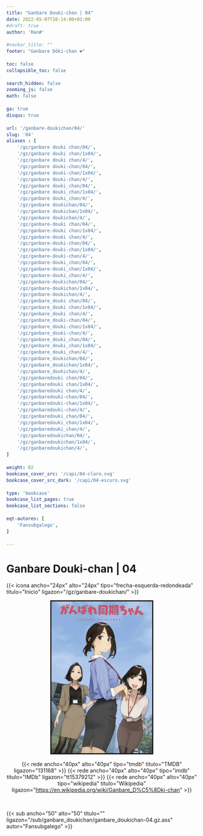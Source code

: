 ```yaml
---
title: "Ganbare Douki-chan | 04"
date: 2022-05-07T16:14:00+02:00
#draft: true
author: 'Ran#'

#navbar_title: ""
footer: "Ganbare Dōki-chan ❤️"

toc: false
collapsible_toc: false

search_hidden: false
zooming_js: false
math: false

ga: true
disqus: true

url: '/ganbare-doukichan/04/'
slug: '04'
aliases : [
    '/gz/ganbare douki chan/04/',
    '/gz/ganbare douki chan/1x04/',
    '/gz/ganbare douki chan/4/',
    '/gz/ganbare douki-chan/04/',
    '/gz/ganbare douki-chan/1x04/',
    '/gz/ganbare douki-chan/4/',
    '/gz/ganbare douki_chan/04/',
    '/gz/ganbare douki_chan/1x04/',
    '/gz/ganbare douki_chan/4/',
    '/gz/ganbare doukichan/04/',
    '/gz/ganbare doukichan/1x04/',
    '/gz/ganbare doukichan/4/',
    '/gz/ganbare-douki chan/04/',
    '/gz/ganbare-douki chan/1x04/',
    '/gz/ganbare-douki chan/4/',
    '/gz/ganbare-douki-chan/04/',
    '/gz/ganbare-douki-chan/1x04/',
    '/gz/ganbare-douki-chan/4/',
    '/gz/ganbare-douki_chan/04/',
    '/gz/ganbare-douki_chan/1x04/',
    '/gz/ganbare-douki_chan/4/',
    '/gz/ganbare-doukichan/04/',
    '/gz/ganbare-doukichan/1x04/',
    '/gz/ganbare-doukichan/4/',
    '/gz/ganbare_douki chan/04/',
    '/gz/ganbare_douki chan/1x04/',
    '/gz/ganbare_douki chan/4/',
    '/gz/ganbare_douki-chan/04/',
    '/gz/ganbare_douki-chan/1x04/',
    '/gz/ganbare_douki-chan/4/',
    '/gz/ganbare_douki_chan/04/',
    '/gz/ganbare_douki_chan/1x04/',
    '/gz/ganbare_douki_chan/4/',
    '/gz/ganbare_doukichan/04/',
    '/gz/ganbare_doukichan/1x04/',
    '/gz/ganbare_doukichan/4/',
    '/gz/ganbaredouki chan/04/',
    '/gz/ganbaredouki chan/1x04/',
    '/gz/ganbaredouki chan/4/',
    '/gz/ganbaredouki-chan/04/',
    '/gz/ganbaredouki-chan/1x04/',
    '/gz/ganbaredouki-chan/4/',
    '/gz/ganbaredouki_chan/04/',
    '/gz/ganbaredouki_chan/1x04/',
    '/gz/ganbaredouki_chan/4/',
    '/gz/ganbaredoukichan/04/',
    '/gz/ganbaredoukichan/1x04/',
    '/gz/ganbaredoukichan/4/',
]

weight: 02
bookcase_cover_src: '/capi/04-claro.svg'
bookcase_cover_src_dark: '/capi/04-escuro.svg'

type: 'bookcase'
bookcase_list_pages: true
bookcase_list_sections: false

eqt-autores: [
    'Fansubgalego',
]

---
```


# Ganbare Douki-chan | 04

{{< icona ancho="24px" alto="24px" tipo="frecha-esquerda-redondeada" titulo="Inicio" ligazon="/gz/ganbare-doukichan/" >}}

<div style="text-align: center">
<img style="border: 3px solid currentColor" height=400 title="Ganbare Douki-chan" alt="Ganbare Douki-chan" src="/portada/ganbare_doukichan.jpg">

{{< rede ancho="40px" alto="40px" tipo="tmdb" titulo="TMDB" ligazon="131168" >}}
{{< rede ancho="40px" alto="40px" tipo="imdb" titulo="IMDb" ligazon="tt15379212" >}}
{{< rede ancho="40px" alto="40px" tipo="wikipedia" titulo="Wikipedia" ligazon="https://en.wikipedia.org/wiki/Ganbare_D%C5%8Dki-chan" >}}
</div>
<br>

{{< sub ancho="50" alto="50" titulo="" ligazon="/sub/ganbare_doukichan/ganbare_doukichan-04.gz.ass" autor="Fansubgalego" >}}
